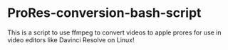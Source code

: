 # ProRes-conversion-bash-script
This is a script to use ffmpeg to convert videos to apple prores for use in video editors like Davinci Resolve on Linux!
